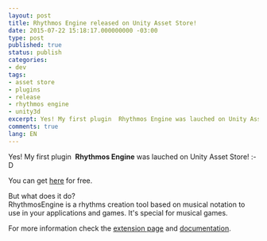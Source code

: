 ```yaml
---
layout: post
title: Rhythmos Engine released on Unity Asset Store!
date: 2015-07-22 15:18:17.000000000 -03:00
type: post
published: true
status: publish
categories:
- dev
tags:
- asset store
- plugins
- release
- rhythmos engine
- unity3d
excerpt: Yes! My first plugin  Rhythmos Engine was lauched on Unity Asset Store! :-D
comments: true
lang: EN
---
```

<p>Yes! My first plugin  <strong>Rhythmos Engine</strong> was lauched on Unity Asset Store! :-D</p>

<p>You can get <a href="https://www.assetstore.unity3d.com/en/#!/content/39835">here</a> for free.</p>
<p>But what does it do?<br />
RhythmosEngine is a rhythms creation tool based on musical notation to use in your applications and games. It's special for musical games.</p>
<p>For more information check the <a href="{{site.baseurl | append: "/portfolio/rhythmos-engine/"}}">extension page</a> and <a href="https://drive.google.com/file/d/0B0spb4kkmET9UUVqUjBmSk5BeVk/view">documentation</a>.</p>
